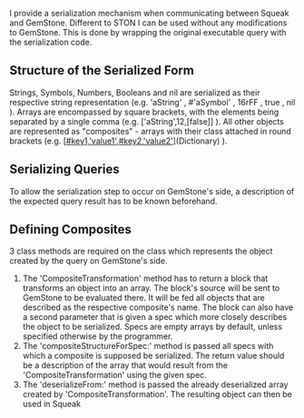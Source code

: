 I provide a serialization mechanism when communicating between Squeak and GemStone. Different to STON I can be used without any modifications to GemStone. This is done by wrapping the original executable query with the serialization code.

## Structure of the Serialized Form

Strings, Symbols, Numbers, Booleans and nil are serialized as their respective string representation (e.g. 'aString' , #'aSymbol' , 16rFF , true , nil ).
Arrays are encompassed by square brackets, with the elements being separated by a single comma (e.g. ['aString',12,[false]] ).
All other objects are represented as "composites" - arrays with their class attached in round brackets (e.g. [[#key1,'value1'](Association),[#key2,'value2'](Association)](Dictionary) ).

## Serializing Queries

To allow the serialization step to occur on GemStone's side, a description of the expected query result has to be known beforehand.

## Defining Composites

3 class methods are required on the class which represents the object created by the query on GemStone's side.
1. The 'CompositeTransformation' method has to return a block that transforms an object into an array. The block's source will be sent to GemStone to be evaluated there. It will be fed all objects that are described as the respective composite's name. The block can also have a second parameter that is given a spec which more closely describes the object to be serialized. Specs are empty arrays by default, unless specified otherwise by the programmer.
2. The 'compositeStructureForSpec:' method is passed all specs with which a composite is supposed be serialized. The return value should be a description of the array that would result from the 'CompositeTransformation' using the given spec.
3. The 'deserializeFrom:' method is passed the already deserialized array created by 'CompositeTransformation'. The resulting object can then be used in Squeak